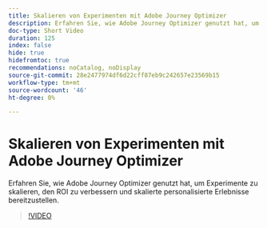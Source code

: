 ```yaml
---
title: Skalieren von Experimenten mit Adobe Journey Optimizer
description: Erfahren Sie, wie Adobe Journey Optimizer genutzt hat, um Experimente zu skalieren, den ROI zu verbessern und skalierte personalisierte Erlebnisse bereitzustellen.
doc-type: Short Video
duration: 125
index: false
hide: true
hidefromtoc: true
recommendations: noCatalog, noDisplay
source-git-commit: 28e2477974df6d22cff87eb9c242657e23569b15
workflow-type: tm+mt
source-wordcount: '46'
ht-degree: 0%

---
```



# Skalieren von Experimenten mit Adobe Journey Optimizer

Erfahren Sie, wie Adobe Journey Optimizer genutzt hat, um Experimente zu skalieren, den ROI zu verbessern und skalierte personalisierte Erlebnisse bereitzustellen.

<!-- 72_S531_3442531_124_scaling-experimentation-with-adobe-journey-optimizer -->
>[!VIDEO](https://video.tv.adobe.com/v/3460429/?learn=on&enablevpops=true&captions=ger)
